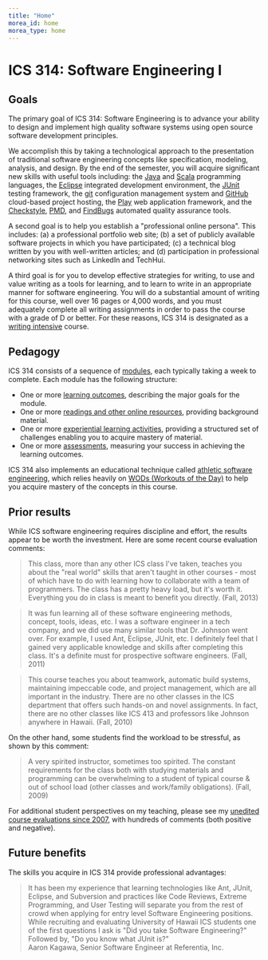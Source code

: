 ```yaml
---
title: "Home"
morea_id: home
morea_type: home
---
```


# ICS 314: Software Engineering I

## Goals

The primary goal of ICS 314: Software Engineering is to advance your ability to design
and implement high quality software systems using open source software
development principles. 

We accomplish this by taking a technological approach
to the presentation of traditional software engineering concepts like
specification, modeling, analysis, and design. By the end of the semester, you
will acquire significant new skills with useful tools including: the
[Java](http://java.sun.com/j2se/) and [Scala](http://www.scala-lang.org/)
programming languages, the [Eclipse](http://www.eclipse.org/) integrated
development environment, the [JUnit](http://www.junit.org/) testing framework,
the [git](http://git-scm.com/) configuration management system and
[GitHub](https://github.com/) cloud-based project hosting, the
[Play](http://www.playframework.org/) web application framework, and the
[Checkstyle](http://checkstyle.sourceforge.net/),
[PMD](http://pmd.sourceforge.net/), and
[FindBugs](http://findbugs.sourceforge.net/) automated quality assurance
tools.

A second goal is to help you establish a "professional online
persona". This includes: (a) a professional portfolio web site; (b) a
set of publicly available software projects in which you have
participated; (c) a technical blog written by you with well-written
articles; and (d) participation in professional networking sites such
as LinkedIn and TechHui.


A third goal is for you to develop effective strategies for writing, to use
and value writing as a tools for learning, and to learn to write in an
appropriate manner for software engineering. You will do a substantial amount
of writing for this course, well over 16 pages or 4,000 words, and you must
adequately complete all writing assignments in order to pass the course with a
grade of D or better. For these reasons, ICS 314 is designated as a [writing
intensive](https://www.hawaii.edu/gened/focus/w.htm) course.

## Pedagogy

ICS 314 consists of a sequence of [modules](modules),
each typically taking a week to complete. Each module has the following
structure:

  * One or more [learning outcomes](outcomes), describing the major goals for the module.
  * One or more [readings and other online resources](readings), providing background material.
  * One or more [experiential learning activities](experiences), providing a structured set of challenges enabling you to acquire mastery of material.
  * One or more [assessments](assessments), measuring your success in achieving the learning outcomes.

ICS 314 also implements an educational technique called [athletic software
engineering](http://philipmjohnson.org/2013/07/12/athletic-software-engineering-education/),
which relies heavily on [WODs (Workouts of the Day)](readings-wods.html) 
to help you acquire mastery of the concepts in this
course.

## Prior results

While ICS software engineering requires discipline and effort, the results
appear to be worth the investment. Here are some recent course evaluation
comments:

>This class, more than any other ICS class I've taken, teaches you about the
"real world" skills that aren't taught in other courses - most of which have
to do with learning how to collaborate with a team of programmers. The class
has a pretty heavy load, but it's worth it. Everything you do in class is
meant to benefit you directly. (Fall, 2013)


>It was fun learning all of these software engineering methods, concept,
tools, ideas, etc. I was a software engineer in a tech company, and we did use
many similar tools that Dr. Johnson went over. For example, I used Ant,
Eclipse, JUnit, etc. I definitely feel that I gained very applicable knowledge
and skills after completing this class. It's a definite must for prospective
software engineers. (Fall, 2011)

> This course teaches you about teamwork, automatic build systems, maintaining
impeccable code, and project management, which are all important in the
industry. There are no other classes in the ICS department that offers such
hands-on and novel assignments. In fact, there are no other classes like ICS
413 and professors like Johnson anywhere in Hawaii. (Fall, 2010)

On the other hand, some students find the workload to be stressful, as shown
by this comment:

> A very spirited instructor, sometimes too spirited. The constant
requirements for the class both with studying materials and programming can be
overwhelming to a student of typical course & out of school load (other
classes and work/family obligations). (Fall, 2009)

For additional student perspectives on my teaching, please see my [unedited
course evaluations since 2007](http://www.hawaii.edu/ecafe/published-results.html?id=1912), with hundreds of comments (both positive and negative).

## Future benefits

The skills you acquire in ICS 314 provide professional advantages:

   <blockquote>
    It has been my experience that learning technologies like Ant, JUnit,
    Eclipse, and Subversion and practices like Code Reviews, Extreme Programming, and User Testing will separate you
    from the rest of crowd when applying for entry level Software Engineering positions. While recruiting and evaluating
    University of Hawaii ICS students one of the first questions I ask is "Did you take Software Engineering?" Followed
    by, "Do you know what JUnit is?"
    <footer>Aaron Kagawa, Senior Software Engineer at Referentia, Inc.</footer>
    </blockquote>
